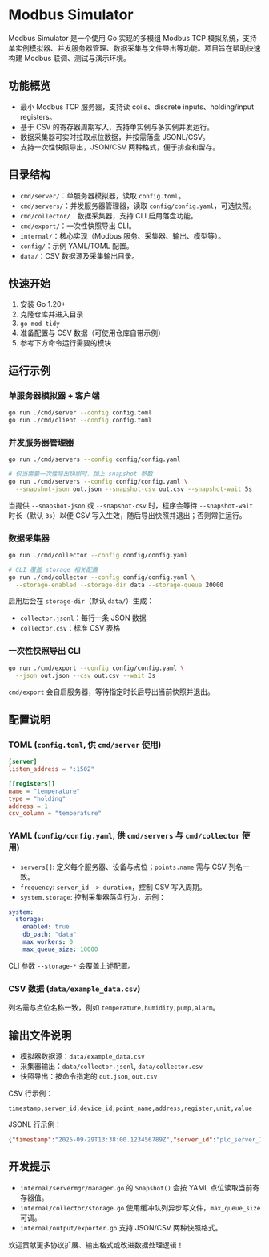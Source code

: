 # Modbus Simulator

Modbus Simulator 是一个使用 Go 实现的多模组 Modbus TCP 模拟系统，支持单实例模拟器、并发服务器管理、数据采集与文件导出等功能。项目旨在帮助快速构建 Modbus 联调、测试与演示环境。

## 功能概览

- 最小 Modbus TCP 服务器，支持读 coils、discrete inputs、holding/input registers。
- 基于 CSV 的寄存器周期写入，支持单实例与多实例并发运行。
- 数据采集器可实时拉取点位数据，并按需落盘 JSONL/CSV。
- 支持一次性快照导出，JSON/CSV 两种格式，便于排查和留存。

## 目录结构

- `cmd/server/`：单服务器模拟器，读取 `config.toml`。
- `cmd/servers/`：并发服务器管理器，读取 `config/config.yaml`，可选快照。
- `cmd/collector/`：数据采集器，支持 CLI 启用落盘功能。
- `cmd/export/`：一次性快照导出 CLI。
- `internal/`：核心实现（Modbus 服务、采集器、输出、模型等）。
- `config/`：示例 YAML/TOML 配置。
- `data/`：CSV 数据源及采集输出目录。

## 快速开始

1. 安装 Go 1.20+
2. 克隆仓库并进入目录
3. `go mod tidy`
4. 准备配置与 CSV 数据（可使用仓库自带示例）
5. 参考下方命令运行需要的模块

## 运行示例

### 单服务器模拟器 + 客户端

```bash
go run ./cmd/server --config config.toml
go run ./cmd/client --config config.toml
```

### 并发服务器管理器

```bash
go run ./cmd/servers --config config/config.yaml

# 仅当需要一次性导出快照时，加上 snapshot 参数
go run ./cmd/servers --config config/config.yaml \
  --snapshot-json out.json --snapshot-csv out.csv --snapshot-wait 5s
```

当提供 `--snapshot-json` 或 `--snapshot-csv` 时，程序会等待 `--snapshot-wait` 时长（默认 `3s`）以便 CSV 写入生效，随后导出快照并退出；否则常驻运行。

### 数据采集器

```bash
go run ./cmd/collector --config config/config.yaml

# CLI 覆盖 storage 相关配置
go run ./cmd/collector --config config/config.yaml \
  --storage-enabled --storage-dir data --storage-queue 20000
```

启用后会在 `storage-dir`（默认 `data/`）生成：

- `collector.jsonl`：每行一条 JSON 数据
- `collector.csv`：标准 CSV 表格

### 一次性快照导出 CLI

```bash
go run ./cmd/export --config config/config.yaml \
  --json out.json --csv out.csv --wait 3s
```

`cmd/export` 会自启服务器，等待指定时长后导出当前快照并退出。

## 配置说明

### TOML (`config.toml`, 供 `cmd/server` 使用)

```toml
[server]
listen_address = ":1502"

[[registers]]
name = "temperature"
type = "holding"
address = 1
csv_column = "temperature"
```

### YAML (`config/config.yaml`, 供 `cmd/servers` 与 `cmd/collector` 使用)

- `servers[]`: 定义每个服务器、设备与点位；`points.name` 需与 CSV 列名一致。
- `frequency`: `server_id -> duration`，控制 CSV 写入周期。
- `system.storage`: 控制采集器落盘行为，示例：

```yaml
system:
  storage:
    enabled: true
    db_path: "data"
    max_workers: 0
    max_queue_size: 10000
```

CLI 参数 `--storage-*` 会覆盖上述配置。

### CSV 数据 (`data/example_data.csv`)

列名需与点位名称一致，例如 `temperature,humidity,pump,alarm`。

## 输出文件说明

- 模拟器数据源：`data/example_data.csv`
- 采集器输出：`data/collector.jsonl`, `data/collector.csv`
- 快照导出：按命令指定的 `out.json`, `out.csv`

CSV 行示例：

```csv
timestamp,server_id,device_id,point_name,address,register,unit,value
```

JSONL 行示例：

```json
{"timestamp":"2025-09-29T13:38:00.123456789Z","server_id":"plc_server_1","device_id":"device_001","point_name":"temperature","address":1,"register":"holding","unit":"","raw":21,"value":21}
```

## 开发提示

- `internal/servermgr/manager.go` 的 `Snapshot()` 会按 YAML 点位读取当前寄存器值。
- `internal/collector/storage.go` 使用缓冲队列异步写文件，`max_queue_size` 可调。
- `internal/output/exporter.go` 支持 JSON/CSV 两种快照格式。

欢迎贡献更多协议扩展、输出格式或改进数据处理逻辑！

